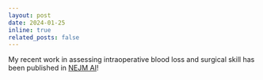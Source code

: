 ```yaml
---
layout: post
date: 2024-01-25
inline: true
related_posts: false
---
```


My recent work in assessing intraoperative blood loss and surgical skill has been published in <a href=" https://ai.nejm.org/stoken/default+domain/MVRKSEM6BCBMSKACPFEC/full?redirectUri=/doi/full/10.1056/AIoa2300088">NEJM AI</a>!